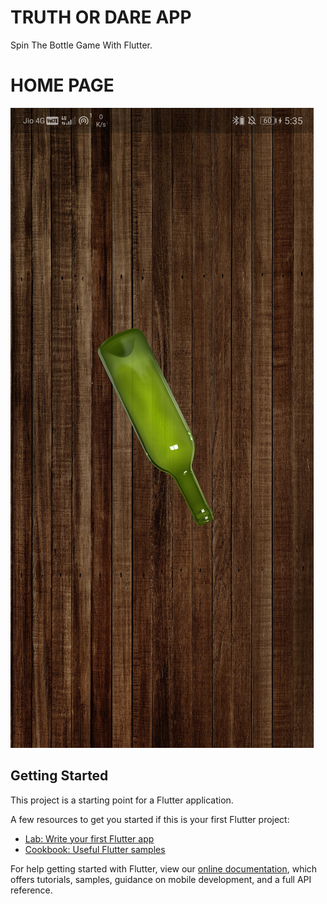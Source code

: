 # TRUTH OR DARE APP

Spin The Bottle Game With Flutter.


# HOME PAGE

<img src="https://github.com/Dinoy-Raj/TruthOrDareApp/blob/master/assets/Screenshot_20200904_173532_com.example.flutter_applist.jpg">

## Getting Started

This project is a starting point for a Flutter application.

A few resources to get you started if this is your first Flutter project:

- [Lab: Write your first Flutter app](https://flutter.dev/docs/get-started/codelab)
- [Cookbook: Useful Flutter samples](https://flutter.dev/docs/cookbook)

For help getting started with Flutter, view our
[online documentation](https://flutter.dev/docs), which offers tutorials,
samples, guidance on mobile development, and a full API reference.
